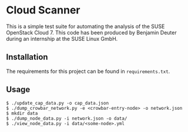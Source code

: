 # Cloud Scanner

This is a simple test suite for automating the analysis of the SUSE OpenStack Cloud 7. This code has been produced by Benjamin Deuter during an internship at the SUSE Linux GmbH.

## Installation

The requirements for this project can be found in `requirements.txt`.

## Usage

```
$ ./update_cap_data.py -o cap_data.json
$ ./dump_crowbar_network.py -e <crowbar-entry-node> -o network.json
$ mkdir data
$ ./dump_node_data.py -i network.json -o data/
$ ./view_node_data.py -i data/<some-node>.yml
```
